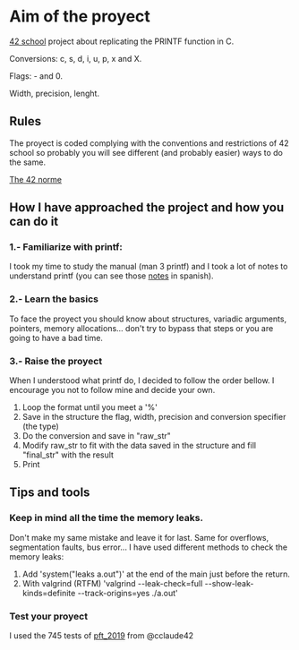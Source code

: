 # Aim of the proyect
[42 school][1] project about replicating the PRINTF function in C.

Conversions: c, s, d, i, u, p, x and X.

Flags: - and 0.

Width, precision, lenght.

## Rules
The proyect is coded complying with the conventions and restrictions of 42 school so probably you will see different (and probably easier) ways to do the same.

[The 42 norme][2]

## How I have approached the project and how you can do it
### 1.- Familiarize with printf:
I took my time to study the manual (man 3 printf) and I took a lot of notes to understand printf (you can see those [notes](notes.txt) in spanish).

### 2.- Learn the basics
To face the proyect you should know about structures, variadic arguments, pointers, memory allocations... don't try to bypass that steps or you are going to have a bad time.

### 3.- Raise the proyect
When I understood what printf do, I decided to follow the order bellow. I encourage you not to follow mine and decide your own.
1. Loop the format until you meet a '%'
2. Save in the structure the flag, width, precision and conversion specifier (the type)
3. Do the conversion and save in "raw_str"
4. Modify raw_str to fit with the data saved in the structure and fill "final_str" with the result
5. Print

## Tips and tools
### Keep in mind all the time the memory leaks. 
Don't make my same mistake and leave it for last. Same for overflows, segmentation faults, bus error...
I have used different methods to check the memory leaks:
1. Add 'system("leaks a.out")' at the end of the main just before the return.
2. With valgrind (RTFM)
'valgrind --leak-check=full --show-leak-kinds=definite --track-origins=yes ./a.out'

### Test your proyect
I used the 745 tests of [pft_2019][3] from @cclaude42

[1]: https://www.42madrid.com/ "42 Madrid"
[2]: https://cdn.intra.42.fr/pdf/pdf/960/norme.en.pdf
[3]: https://github.com/cclaude42/PFT_2019



